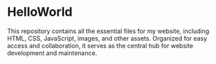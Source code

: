 # HelloWorld
This repository contains all the essential files for my website, including HTML, CSS, JavaScript, images, and other assets. Organized for easy access and collaboration, it serves as the central hub for website development and maintenance.
